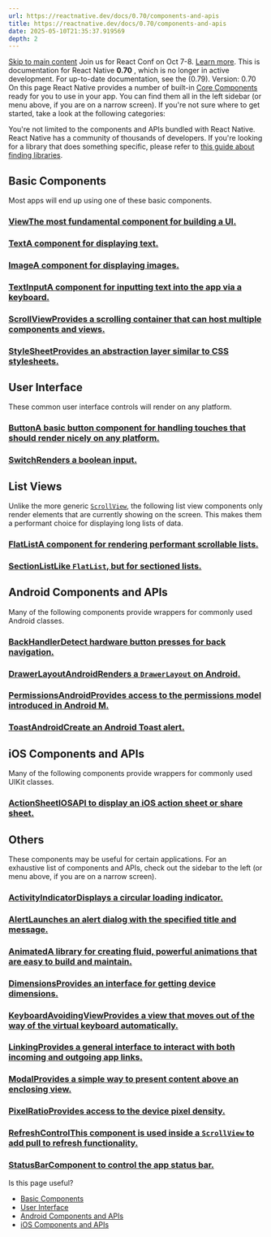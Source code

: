```yaml
---
url: https://reactnative.dev/docs/0.70/components-and-apis
title: https://reactnative.dev/docs/0.70/components-and-apis
date: 2025-05-10T21:35:37.919569
depth: 2
---
```


[Skip to main content](https://reactnative.dev/docs/0.70/components-and-apis#__docusaurus_skipToContent_fallback)
Join us for React Conf on Oct 7-8. [Learn more](https://conf.react.dev).
This is documentation for React Native **0.70** , which is no longer in active development.
For up-to-date documentation, see the (0.79).
Version: 0.70
On this page
React Native provides a number of built-in [Core Components](https://reactnative.dev/docs/0.70/intro-react-native-components) ready for you to use in your app. You can find them all in the left sidebar (or menu above, if you are on a narrow screen). If you're not sure where to get started, take a look at the following categories:


You're not limited to the components and APIs bundled with React Native. React Native has a community of thousands of developers. If you're looking for a library that does something specific, please refer to [this guide about finding libraries](https://reactnative.dev/docs/0.70/libraries#finding-libraries).
## Basic Components[​](https://reactnative.dev/docs/0.70/components-and-apis#basic-components "Direct link to Basic Components")
Most apps will end up using one of these basic components.
### [ViewThe most fundamental component for building a UI.](https://reactnative.dev/docs/0.70/view)
### [TextA component for displaying text.](https://reactnative.dev/docs/0.70/text)
### [ImageA component for displaying images.](https://reactnative.dev/docs/0.70/image)
### [TextInputA component for inputting text into the app via a keyboard.](https://reactnative.dev/docs/0.70/textinput)
### [ScrollViewProvides a scrolling container that can host multiple components and views.](https://reactnative.dev/docs/0.70/scrollview)
### [StyleSheetProvides an abstraction layer similar to CSS stylesheets.](https://reactnative.dev/docs/0.70/stylesheet)
## User Interface[​](https://reactnative.dev/docs/0.70/components-and-apis#user-interface "Direct link to User Interface")
These common user interface controls will render on any platform.
### [ButtonA basic button component for handling touches that should render nicely on any platform.](https://reactnative.dev/docs/0.70/button)
### [SwitchRenders a boolean input.](https://reactnative.dev/docs/0.70/switch)
## List Views[​](https://reactnative.dev/docs/0.70/components-and-apis#list-views "Direct link to List Views")
Unlike the more generic [`ScrollView`](https://reactnative.dev/docs/0.70/scrollview), the following list view components only render elements that are currently showing on the screen. This makes them a performant choice for displaying long lists of data.
### [FlatListA component for rendering performant scrollable lists.](https://reactnative.dev/docs/0.70/flatlist)
### [SectionListLike `FlatList`, but for sectioned lists.](https://reactnative.dev/docs/0.70/sectionlist)
## Android Components and APIs[​](https://reactnative.dev/docs/0.70/components-and-apis#android-components-and-apis "Direct link to Android Components and APIs")
Many of the following components provide wrappers for commonly used Android classes.
### [BackHandlerDetect hardware button presses for back navigation.](https://reactnative.dev/docs/0.70/backhandler)
### [DrawerLayoutAndroidRenders a `DrawerLayout` on Android.](https://reactnative.dev/docs/0.70/drawerlayoutandroid)
### [PermissionsAndroidProvides access to the permissions model introduced in Android M.](https://reactnative.dev/docs/0.70/permissionsandroid)
### [ToastAndroidCreate an Android Toast alert.](https://reactnative.dev/docs/0.70/toastandroid)
## iOS Components and APIs[​](https://reactnative.dev/docs/0.70/components-and-apis#ios-components-and-apis "Direct link to iOS Components and APIs")
Many of the following components provide wrappers for commonly used UIKit classes.
### [ActionSheetIOSAPI to display an iOS action sheet or share sheet.](https://reactnative.dev/docs/0.70/actionsheetios)
## Others[​](https://reactnative.dev/docs/0.70/components-and-apis#others "Direct link to Others")
These components may be useful for certain applications. For an exhaustive list of components and APIs, check out the sidebar to the left (or menu above, if you are on a narrow screen).
### [ActivityIndicatorDisplays a circular loading indicator.](https://reactnative.dev/docs/0.70/activityindicator)
### [AlertLaunches an alert dialog with the specified title and message.](https://reactnative.dev/docs/0.70/alert)
### [AnimatedA library for creating fluid, powerful animations that are easy to build and maintain.](https://reactnative.dev/docs/0.70/animated)
### [DimensionsProvides an interface for getting device dimensions.](https://reactnative.dev/docs/0.70/dimensions)
### [KeyboardAvoidingViewProvides a view that moves out of the way of the virtual keyboard automatically.](https://reactnative.dev/docs/0.70/keyboardavoidingview)
### [LinkingProvides a general interface to interact with both incoming and outgoing app links.](https://reactnative.dev/docs/0.70/linking)
### [ModalProvides a simple way to present content above an enclosing view.](https://reactnative.dev/docs/0.70/modal)
### [PixelRatioProvides access to the device pixel density.](https://reactnative.dev/docs/0.70/pixelratio)
### [RefreshControlThis component is used inside a `ScrollView` to add pull to refresh functionality.](https://reactnative.dev/docs/0.70/refreshcontrol)
### [StatusBarComponent to control the app status bar.](https://reactnative.dev/docs/0.70/statusbar)
Is this page useful?
  * [Basic Components](https://reactnative.dev/docs/0.70/components-and-apis#basic-components)
  * [User Interface](https://reactnative.dev/docs/0.70/components-and-apis#user-interface)
  * [Android Components and APIs](https://reactnative.dev/docs/0.70/components-and-apis#android-components-and-apis)
  * [iOS Components and APIs](https://reactnative.dev/docs/0.70/components-and-apis#ios-components-and-apis)



